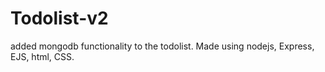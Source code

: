 # Todolist-v2
added mongodb functionality to the todolist. Made using nodejs, Express, EJS, html, CSS. 
